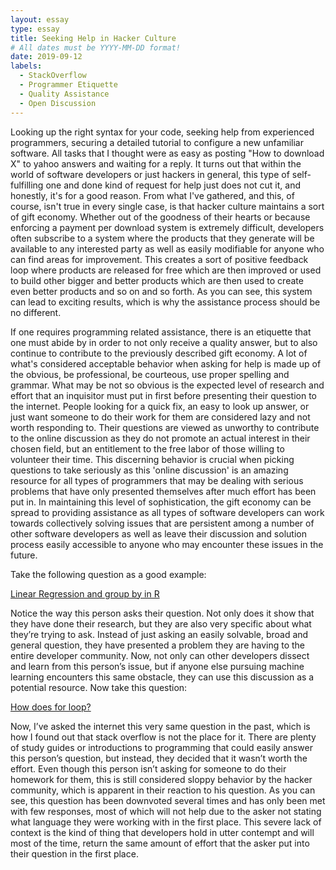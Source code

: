 ```yaml
---
layout: essay
type: essay
title: Seeking Help in Hacker Culture
# All dates must be YYYY-MM-DD format!
date: 2019-09-12
labels:
  - StackOverflow
  - Programmer Etiquette 
  - Quality Assistance
  - Open Discussion
---
```


Looking up the right syntax for your code, seeking help from experienced programmers, securing a detailed tutorial to configure a new unfamiliar software. All tasks that I thought were as easy as posting "How to download X" to yahoo answers and waiting for a reply. It turns out that within the world of software developers or just hackers in general, this type of self-fulfilling one and done kind of request for help just does not cut it, and honestly, it's for a good reason. From what I've gathered, and this, of course, isn't true in every single case, is that hacker culture maintains a sort of gift economy. Whether out of the goodness of their hearts or because enforcing a payment per download system is extremely difficult, developers often subscribe to a system where the products that they generate will be available to any interested party as well as easily modifiable for anyone who can find areas for improvement. This creates a sort of positive feedback loop where products are released for free which are then improved or used to build other bigger and better products which are then used to create even better products and so on and so forth. As you can see, this system can lead to exciting results, which is why the assistance process should be no different. 

If one requires programming related assistance, there is an etiquette that one must abide by in order to not only receive a quality answer, but to also continue to contribute to the previously described gift economy. A lot of what's considered acceptable behavior when asking for help is made up of the obvious, be professional, be courteous, use proper spelling and grammar. What may be not so obvious is the expected level of research and effort that an inquisitor must put in first before presenting their question to the internet. People looking for a quick fix, an easy to look up answer, or just want someone to do their work for them are considered lazy and not worth responding to. Their questions are viewed as unworthy to contribute to the online discussion as they do not promote an actual interest in their chosen field, but an entitlement to the free labor of those willing to volunteer their time. This discerning behavior is crucial when picking questions to take seriously as this 'online discussion' is an amazing resource for all types of programmers that may be dealing with serious problems that have only presented themselves after much effort has been put in. In maintaining this level of sophistication, the gift economy can be spread to providing assistance as all types of software developers can work towards collectively solving issues that are persistent among a number of other software developers as well as leave their discussion and solution process easily accessible to anyone who may encounter these issues in the future. 

Take the following question as a good example:

[Linear Regression and group by in R](https://stackoverflow.com/questions/1169539/linear-regression-and-group-by-in-r "Linear Regression and Group by in R")

Notice the way this person asks their question. Not only does it show that they have done their research, but they are also very specific about what they’re trying to ask. Instead of just asking an easily solvable, broad and general question, they have presented a problem they are having to the entire developer community. Now, not only can other developers dissect and learn from this person’s issue, but if anyone else pursuing machine learning encounters this same obstacle, they can use this discussion as a potential resource. 
Now take this question:

 [How does for loop?](https://stackoverflow.com/questions/18955797/how-to-make-a-for-loop "How to make a for loop")

Now, I’ve asked the internet this very same question in the past, which is how I found out that stack overflow is not the place for it. There are plenty of study guides or introductions to programming that could easily answer this person’s question, but instead, they decided that it wasn’t worth the effort. Even though this person isn’t asking for someone to do their homework for them, this is still considered sloppy behavior by the hacker community, which is apparent in their reaction to his question. As you can see, this question has been downvoted several times and has only been met with few responses, most of which will not help due to the asker not stating what language they were working with in the first place. This severe lack of context is the kind of thing that developers hold in utter contempt and will most of the time, return the same amount of effort that the asker put into their question in the first place.  

